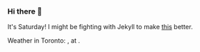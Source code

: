### Hi there :wave:

It's Saturday! I might be fighting with Jekyll to make [this](https://swissclubto.github.io) better.

Weather in Toronto: , at .
